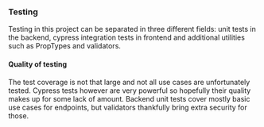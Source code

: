 ### Testing

Testing in this project can be separated in three different fields: unit tests in the backend, cypress integration tests in frontend and additional utilities such as PropTypes and validators.

#### Quality of testing

The test coverage is not that large and not all use cases are unfortunately tested. Cypress tests however are very powerful so hopefully their quality makes up for some lack of amount. Backend unit tests cover mostly basic use cases for endpoints, but validators thankfully bring extra security for those.